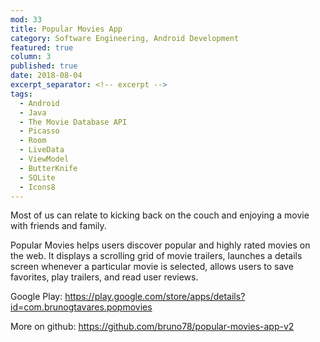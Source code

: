 ```yaml
---
mod: 33
title: Popular Movies App
category: Software Engineering, Android Development
featured: true
column: 3
published: true
date: 2018-08-04
excerpt_separator: <!-- excerpt -->
tags:
  - Android
  - Java
  - The Movie Database API
  - Picasso
  - Room
  - LiveData
  - ViewModel
  - ButterKnife
  - SQLite
  - Icons8
---
```


Most of us can relate to kicking back on the couch and enjoying a movie with friends and family.
<!-- excerpt -->
Popular Movies helps users discover popular and highly rated movies on the web. It displays a scrolling grid of movie trailers, launches a details screen whenever a particular movie is selected, allows users to save favorites, play trailers, and read user reviews.

Google Play: https://play.google.com/store/apps/details?id=com.brunogtavares.popmovies

More on github: https://github.com/bruno78/popular-movies-app-v2
